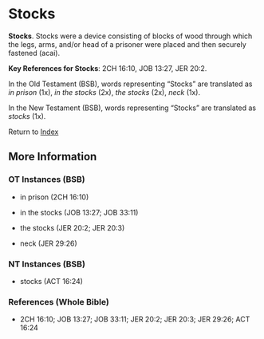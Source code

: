 # Stocks
**Stocks**. 
Stocks were a device consisting of blocks of wood through which the legs, arms, and/or head of a prisoner were placed and then securely fastened (acai). 


**Key References for Stocks**: 
2CH 16:10, JOB 13:27, JER 20:2. 


In the Old Testament (BSB), words representing “Stocks” are translated as 
*in prison* (1x), *in the stocks* (2x), *the stocks* (2x), *neck* (1x). 


In the New Testament (BSB), words representing “Stocks” are translated as 
*stocks* (1x). 


Return to [Index](00-Index.md)

## More Information

### OT Instances (BSB)

* in prison (2CH 16:10)

* in the stocks (JOB 13:27; JOB 33:11)

* the stocks (JER 20:2; JER 20:3)

* neck (JER 29:26)



### NT Instances (BSB)

* stocks (ACT 16:24)



### References (Whole Bible)

* 2CH 16:10; JOB 13:27; JOB 33:11; JER 20:2; JER 20:3; JER 29:26; ACT 16:24



